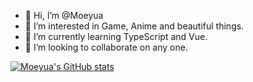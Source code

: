 - 👋 Hi, I’m @Moeyua
- 👀 I’m interested in Game, Anime and beautiful things.
- 🌱 I’m currently learning TypeScript and Vue.
- 💞️ I’m looking to collaborate on any one.

[![Moeyua's GitHub stats](https://github-readme-stats.vercel.app/api?username=moeyua)](https://github.com/anuraghazra/github-readme-stats)

<!---
Moeyua/Moeyua is a ✨ special ✨ repository because its `README.md` (this file) appears on your GitHub profile.
You can click the Preview link to take a look at your changes.
--->

